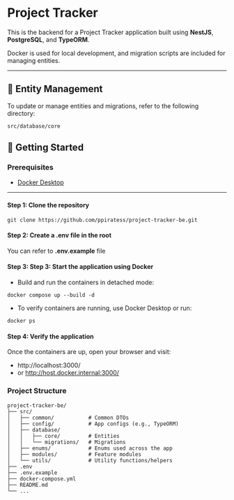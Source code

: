 # Project Tracker

This is the backend for a Project Tracker application built using **NestJS**, **PostgreSQL**, and **TypeORM**.

Docker is used for local development, and migration scripts are included for managing entities.

---

## 📁 Entity Management

To update or manage entities and migrations, refer to the following directory:

```
src/database/core
```

## 🚀 Getting Started

### Prerequisites

- [Docker Desktop](https://www.docker.com/products/docker-desktop)

---

#### Step 1: Clone the repository

```
git clone https://github.com/ppiratess/project-tracker-be.git
```

#### Step 2: Create a .env file in the root

You can refer to **.env.example** file

#### Step 3: Step 3: Start the application using Docker

- Build and run the containers in detached mode:

```
docker compose up --build -d
```

- To verify containers are running, use Docker Desktop or run:

```
docker ps
```

#### Step 4: Verify the application

Once the containers are up, open your browser and visit:

- http://localhost:3000/
- or http://host.docker.internal:3000/

### Project Structure

```
project-tracker-be/
├── src/
│   ├── common/           # Common DTOs
│   ├── config/           # App configs (e.g., TypeORM)
│   ├── database/
│   │   ├── core/         # Entities
│   │   └── migrations/   # Migrations
│   ├── enums/            # Enums used across the app
│   ├── modules/          # Feature modules
│   └── utils/            # Utility functions/helpers
├── .env
├── .env.example
├── docker-compose.yml
├── README.md
└── ...
```
